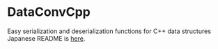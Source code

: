 # DataConvCpp
Easy serialization and deserialization functions for C++ data structures
Japanese README is [here](README_JP.md).
